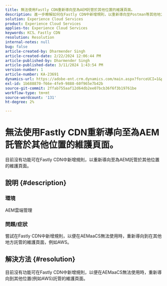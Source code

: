 ```yaml
---
title: 無法使用Fastly CDN重新導向至為AEM託管於其他位置的維護頁面。
description: 進一步瞭解如何在Fastly CDN中新增規則，以重新導向至Postman等其他地方託管的維護頁面。
solution: Experience Cloud Services
product: Experience Cloud Services
applies-to: Experience Cloud Services
keywords: KCS、Fastly CDN
resolution: Resolution
internal-notes: null
bug: false
article-created-by: Dharmender Singh
article-created-date: 2/22/2024 12:06:44 PM
article-published-by: Dharmender Singh
article-published-date: 3/11/2024 1:43:54 PM
version-number: 1
article-number: KA-23691
dynamics-url: https://adobe-ent.crm.dynamics.com/main.aspx?forceUCI=1&pagetype=entityrecord&etn=knowledgearticle&id=fb5e04d3-7ad1-ee11-9079-6045bd0061cb
exl-id: 1b688870-f66e-4fe9-9888-60f965e7b42b
source-git-commit: 2ffab755aaf12d64db2ee07bcb36f6f3b19761be
workflow-type: tm+mt
source-wordcount: '131'
ht-degree: 2%

---
```


# 無法使用Fastly CDN重新導向至為AEM託管於其他位置的維護頁面。


目前沒有功能可在Fastly CDN中新增規則，以重新導向至為AEM託管於其他位置的維護頁面。

## 說明 {#description}


### 環境

AEM雲端管理

### 問題/症狀

嘗試在Fastly CDN中新增規則，以便在AEMaaCS無法使用時，重新導向到在其他地方託管的維護頁面，例如AWS。


## 解決方法 {#resolution}


目前沒有功能可在Fastly CDN中新增規則，以便在AEMaaCS無法使用時，重新導向到其他位置(例如AWS)託管的維護頁面。
